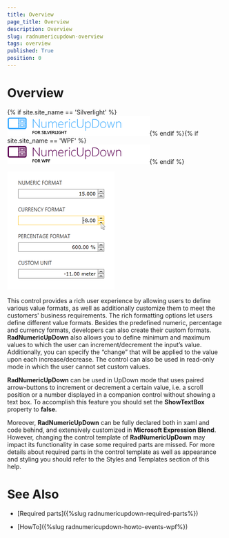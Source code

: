 ```yaml
---
title: Overview
page_title: Overview
description: Overview
slug: radnumericupdown-overview
tags: overview
published: True
position: 0
---
```


# Overview

{% if site.site_name == 'Silverlight' %}![](images/RadNumericUpDown_Overview.png){% endif %}{% if site.site_name == 'WPF' %}![](images/RadNumericUpDown_Overview_WPF.png){% endif %}

![](images/RadNumericUpDown_General.png)

This control provides a rich user experience by allowing users to define various value formats, as well as additionally customize them to meet the customers' business requirements. The rich formatting options let users define different value formats. Besides the predefined numeric, percentage and currency formats, developers can also create their custom formats. __RadNumericUpDown__ also allows you to define minimum and maximum values to which the user can increment/decrement the input’s value. Additionally, you can specify the “change” that will be applied to the value upon each increase/decrease. The control can also be used in read-only mode in which the user cannot set custom values.

__RadNumericUpDown__ can be used in UpDown mode that uses paired arrow-buttons to increment or decrement a certain value, i.e. a scroll position or a number displayed in a companion control without showing a text box. To accomplish this feature you should set the __ShowTextBox__ property to __false__.

Moreover, __RadNumericUpDown__ can be fully declared both in xaml and code behind, and extensively customized in __Microsoft Expression Blend__. However, changing the control template of __RadNumericUpDown__ may impact its functionality in case some required parts are missed. For more details about required parts in the control template as well as appearance and styling you should refer to the Styles and Templates section of this help. 

# See Also

 * [Required parts]({%slug radnumericupdown-required-parts%})

 * [HowTo]({%slug radnumericupdown-howto-events-wpf%})
